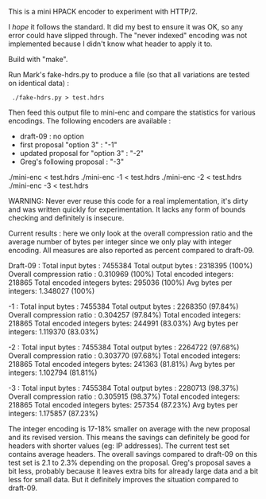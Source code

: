 This is a mini HPACK encoder to experiment with HTTP/2.

I *hope* it follows the standard. It did my best to ensure it was OK,
so any error could have slipped through. The "never indexed" encoding
was not implemented because I didn't know what header to apply it to.

Build with "make".

Run Mark's fake-hdrs.py to produce a file (so that all variations are tested
on identical data) :

     ./fake-hdrs.py > test.hdrs

Then feed this output file to mini-enc and compare the statistics for various
encodings. The following encoders are available :

   - draft-09 : no option
   - first proposal "option 3" : "-1"
   - updated proposal for "option 3" : "-2"
   - Greg's following proposal : "-3"

   ./mini-enc    < test.hdrs
   ./mini-enc -1 < test.hdrs
   ./mini-enc -2 < test.hdrs
   ./mini-enc -3 < test.hdrs

WARNING: Never ever reuse this code for a real implementation, it's dirty
         and was written quickly for experimentation. It lacks any form of
         bounds checking and definitely is insecure.

Current results : here we only look at the overall compression ratio and
the average number of bytes per integer since we only play with integer
encoding. All measures are also reported as percent compared to draft-09.

Draft-09 :
	Total input bytes : 7455384
	Total output bytes : 2318395            (100%)
	Overall compression ratio : 0.310969    (100%)
	Total encoded integers: 218865
	Total encoded integers bytes: 295036    (100%)
	Avg bytes per integers: 1.348027        (100%)

-1 :
	Total input bytes : 7455384
	Total output bytes : 2268350            (97.84%)
	Overall compression ratio : 0.304257    (97.84%)
	Total encoded integers: 218865
	Total encoded integers bytes: 244991    (83.03%)
	Avg bytes per integers: 1.119370        (83.03%)

-2 :
	Total input bytes : 7455384
	Total output bytes : 2264722            (97.68%)
	Overall compression ratio : 0.303770    (97.68%)
	Total encoded integers: 218865
	Total encoded integers bytes: 241363    (81.81%)
	Avg bytes per integers: 1.102794        (81.81%)

-3 :
	Total input bytes : 7455384
	Total output bytes : 2280713            (98.37%)
	Overall compression ratio : 0.305915    (98.37%)
	Total encoded integers: 218865
	Total encoded integers bytes: 257354    (87.23%)
	Avg bytes per integers: 1.175857        (87.23%)

The integer encoding is 17-18% smaller on average with the new proposal
and its revised version. This means the savings can definitely be good
for headers with shorter values (eg: IP addresses). The current test set
contains average headers. The overall savings compared to draft-09 on
this test set is 2.1 to 2.3% depending on the proposal. Greg's proposal
saves a bit less, probably because it leaves extra bits for already
large data and a bit less for small data. But it definitely improves
the situation compared to draft-09.

